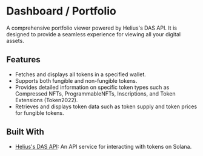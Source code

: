 # Dashboard / Portfolio

A comprehensive portfolio viewer powered by Helius's DAS API. It is designed to provide a seamless experience for viewing all your digital assets.

## Features

- Fetches and displays all tokens in a specified wallet.
- Supports both fungible and non-fungible tokens.
- Provides detailed information on specific token types such as Compressed NFTs, ProgrammableNFTs, Inscriptions, and Token Extensions (Token2022).
- Retrieves and displays token data such as token supply and token prices for fungible tokens.

## Built With

- [Helius's DAS API](https://docs.helius.dev/compression-and-das-api/digital-asset-standard-das-api): An API service for interacting with tokens on Solana.